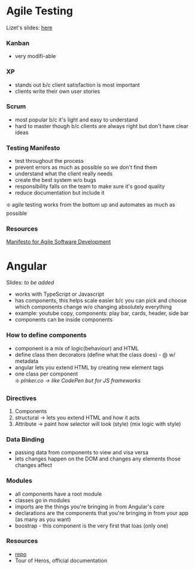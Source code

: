 # Agile Testing

Lizet's slides: [here](http://slides.com/lizetjaramillo/agiletesting#/)

### Kanban
- very modifi-able

### XP
- stands out b/c client satisfaction is most important
- clients write their own user stories

### Scrum 
- most popular b/c it's light and easy to understand
- hard to master though b/c clients are always right but don't have clear ideas

### Testing Manifesto
- test throughout the process
- prevent errors as much as possible so we don't find them
- understand what the client really needs
- create the best system w/o bugs
- responsibility falls on the team to make sure it's good quality
- reduce documentation but include it  

:sparkle: agile testing works from the bottom up and automates as much as possible

### Resources
[Manifesto for Agile Software Development](http://agilemanifesto.org/iso/en/manifesto.html)

# Angular

Slides: *to be added*

- works with TypeScript or Javascript
- has components, this helps scale easier b/c you can pick and choose which components change w/o changing absolutely everything
- example: youtube copy, components: play bar, cards, header, side bar
- components can be inside components

### How to define components
- component is a mix of logic(behaviour) and HTML
- define class then decorators (define what the class does) - @ w/ metadata
- angular lets you extend HTML by creating new element tags
- one class per component  
:sparkle: *plnker.co -> like CodePen but for JS frameworks*

### Directives
1. Components
2. structural -> lets you extend HTML and how it acts
3. Attribute -> paint how selector will look (style) (mix logic with style)

### Data Binding
- passing data from components to view and visa versa
- lets changes happen on the DOM and changes any elements those changes affect

### Modules
- all components have a root module
- classes go in modules
- imports are the things you're bringing in from Angular's core
- declarations are the components that you're bringing in from your app (as many as you want)
- boostrap - this component is the very first that loas (only one)

### Resources
- [repo](https://github.com/eseguro/meetup-pioneras)
- Tour of Heros, official documentation